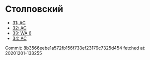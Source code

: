 # Столповский
- [31: AC](31.md)
- [32: AC](32.md)
- [33: WA 6](33.md)
- [34: AC](34.md)

Commit: 8b3566eebe1a572fb156f733ef23179c7325d454
 fetched at: 20201201-133255
